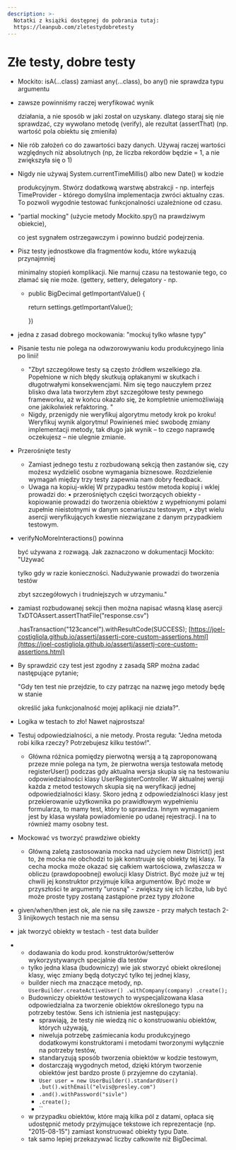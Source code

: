 ```yaml
---
description: >-
  Notatki z książki dostępnej do pobrania tutaj:
  https://leanpub.com/zletestydobretesty
---
```


# Złe testy, dobre testy



* Mockito: isA\(...class\) zamiast any\(...class\), bo any\(\) nie sprawdza typu argumentu

* zawsze powinniśmy raczej weryfikować wynik

  działania, a nie sposób w jaki został on uzyskany.  dlatego staraj się nie sprawdzać, czy wywołano metodę \(verify\), ale rezultat \(assertThat\) \(np. wartość pola obiektu się zmieniła\)

* Nie rób założeń co do zawartości bazy danych. Używaj raczej wartości względnych niż absolutnych \(np, że liczba rekordów będzie = 1, a nie zwiększyła się o 1\)

* Nigdy nie używaj System.currentTimeMillis\(\) albo new Date\(\) w kodzie

  produkcyjnym. Stwórz dodatkową warstwę abstrakcji - np. interfejs TimeProvider - którego domyślna implementacja zwróci aktualny czas. To pozwoli wygodnie testować funkcjonalności uzależnione od czasu.

* "partial mocking" \(użycie metody Mockito.spy\(\) na prawdziwym obiekcie\),

  co jest sygnałem ostrzegawczym i powinno budzić podejrzenia.

* Pisz testy jednostkowe dla fragmentów kodu, które wykazują przynajmniej

  minimalny stopień komplikacji. Nie marnuj czasu na testowanie tego, co złamać się nie może. \(gettery, settery, delegatory - np. 

  * public BigDecimal getImportantValue\(\) {

    return settings.getImportantValue\(\);

    }\)

* jedna z zasad dobrego mockowania: "mockuj tylko własne typy"

* Pisanie testu nie polega na odwzorowywaniu kodu produkcyjnego linia po linii!

  * "Zbyt szczegółowe testy są często źródłem wszelkiego zła. Popełnione w nich błędy skutkują opłakanymi w skutkach i długotrwałymi konsekwencjami. Nim się tego nauczyłem przez blisko dwa lata tworzyłem zbyt szczegółowe testy pewnego frameworku, aż w końcu okazało się, że kompletnie uniemożliwiają one jakikolwiek refaktoring. "
  * Nigdy, przenigdy nie weryfikuj algorytmu metody krok po kroku! Weryfikuj wynik algorytmu! Powinieneś mieć swobodę zmiany implementacji metody, tak długo jak wynik – to czego naprawdę oczekujesz – nie ulegnie zmianie.

* Przerośnięte testy

  * Zamiast jednego testu z rozbudowaną sekcją then zastanów się, czy możesz wydzielić osobne wymagania biznesowe. Rozdzielenie wymagań między trzy testy zapewnia nam dobry feedback.
  * Uwaga na kopiuj-wklej W przypadku testów metoda kopiuj i wklej prowadzi do: • przerośniętych części tworzących obiekty - kopiowanie prowadzi do tworzenia obiektów z wypełnionymi polami zupełnie nieistotnymi w danym scenariuszu testowym, • zbyt wielu asercji weryfikujących kwestie niezwiązane z danym przypadkiem testowym.

* verifyNoMoreInteractions\(\) powinna

  być używana z rozwagą. Jak zaznaczono w dokumentacji Mockito: "Używać

  tylko gdy w razie konieczności. Nadużywanie prowadzi do tworzenia testów

  zbyt szczegółowych i trudniejszych w utrzymaniu."

* zamiast rozbudowanej sekcji then można napisać własną klasę asercji TxDTOAssert.assertThatFile\("response.csv"\)

  .hasTransaction\("123cancel"\).withResultCode\(SUCCESS\); [https://joel-costigliola.github.io/assertj/assertj-core-custom-assertions.html](https://joel-costigliola.github.io/assertj/assertj-core-custom-assertions.html)

* By sprawdzić czy test jest zgodny z zasadą SRP można zadać następujące pytanie;

  "Gdy ten test nie przejdzie, to czy patrząc na nazwę jego metody będę w stanie

  określić jaka funkcjonalność mojej aplikacji nie działa?".

* Logika w testach to zło! Nawet najprostsza!

* Testuj odpowiedzialności, a nie metody. Prosta reguła: "Jedna metoda robi kilka rzeczy? Potrzebujesz kilku testów!".

  * Główna różnica pomiędzy pierwotną wersją a tą zaproponowaną przeze mnie polega na tym, że pierwotna wersja testowała metodę registerUser\(\) podczas gdy aktualna wersja skupia się na testowaniu odpowiedzialności klasy UserRegisterController. W aktualnej wersji każda z metod testowych skupia się na weryfikacji jednej odpowiedzialności klasy. Skoro jedną z odpowiedzialności klasy jest przekierowanie użytkownika po prawidłowym wypełnieniu formularza, to mamy test, który to sprawdza. Innym wymaganiem jest by klasa wysłała powiadomienie po udanej rejestracji. I na to również mamy osobny test.

* Mockować vs tworzyć prawdziwe obiekty
  * Główną zaletą zastosowania mocka nad użyciem new District\(\) jest to, że mocka nie obchodzi to jak konstruuje się obiekty tej klasy. Ta cecha mocka może okazać się całkiem wartościowa, zwłaszcza w obliczu \(prawdopoobnej\) ewolucji klasy District. Być może już w tej chwili jej konstruktor przyjmuje kilka argumentów. Być może w przyszłości te argumenty "urosną" - zwiększy się ich liczba, lub być może proste typy zostaną zastąpione przez typy złożone
* given/when/then jest ok, ale nie na siłę zawsze - przy małych testach 2-3 linijkowych testach nie ma sensu

* jak tworzyć obiekty w testach - test data builder
* * dodawania do kodu prod. konstruktorów/setterów wykorzystywanych specjalnie dla testów
  * tylko jedna klasa \(budowniczy\) wie jak stworzyć obiekt określonej klasy, więc zmiany będą dotyczyć tylko tej jednej klasy,
  * builder niech ma znaczące metody, np. `UserBuilder.createActiveUser() .withCompany(company) .create();`
  * Budowniczy obiektów testowych to wyspecjalizowana klasa odpowiedzialna za tworzenie obiektów określonego typu na potrzeby testów. Sens ich istnienia jest następujący: 
    * sprawiają, że testy nie wiedzą nic o konstruowaniu obiektów, których używają,
    * niweluja potrzebę zaśmiecania kodu produkcyjnego dodatkowymi konstruktorami i metodami tworzonymi wyłącznie na potrzeby testów,
    * standaryzują sposób tworzenia obiektów w kodzie testowym,
    * dostarczają wygodnych metod, dzięki którym tworzenie obiektów jest bardzo proste \(i przyjemne do czytania\).
    * `User user = new UserBuilder().standardUser() .but().withEmail("elvis@presley.com")` 
    * `.and().withPassword("sivle")` 
    * `.create();`
    * \`\`
  * w przypadku obiektów, które mają kilka pól z datami, opłaca się udostępnić metody przyjmujące tekstowe ich reprezentacje \(np. "2015-08-15"\) zamiast konstruować obiekty typu Date.
  * tak samo lepiej przekazywać liczby całkowite niż BigDecimal.

